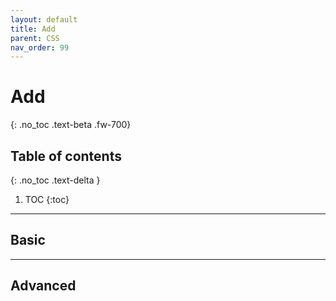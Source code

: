```yaml
---
layout: default
title: Add
parent: CSS
nav_order: 99
---
```


# Add
{: .no_toc .text-beta .fw-700}

## Table of contents
{: .no_toc .text-delta }

1. TOC
{:toc}

---

## Basic

---

## Advanced



    


